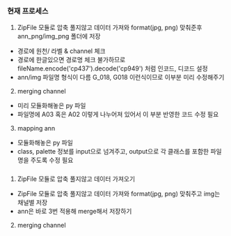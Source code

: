 ### 현재 프로세스
1. ZipFile 모듈로 압축 풀지않고 데이터 가져와 format(jpg, png) 맞춰준후 ann_png/img_png 폴더에 저장
  - 경로에 원천/ 라벨 & channel 체크
  - 경로에 한글있으면 경로명 체크 불가하므로 fileName.encode('cp437').decode('cp949') 처럼 인코드, 디코드 설정
  - ann/img 파일명 형식이 다름 G_018, G018 이런식이므로 이부분 미리 수정해주기
  
2. merging channel
  - 미리 모듈화해놓은 py 파일
  - 파일명에 A03 혹은 A02 이렇게 나누어져 있어서 이 부분 반영한 코드 수정 필요

3. mapping ann 
  - 모듈화해놓은  py 파일
  - class, palette 정보를 input으로 넘겨주고, output으로 각 클래스를 포함한 파일명을 주도록 수정 필요
  
  
  
  ### 
1. ZipFile 모듈로 압축 풀지않고 데이터 가져오기
  - ZipFile 모듈로 압축 풀지않고 데이터 가져와 format(jpg, png) 맞춰주고 img는 채널별 저장
  - ann은 바로 3번 적용해 merge해서 저장하기
 
2. merging channel
